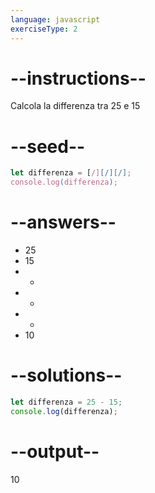 ```yaml
---
language: javascript
exerciseType: 2
---
```


# --instructions--

Calcola la differenza tra 25 e 15

# --seed--

```javascript
let differenza = [/][/][/];
console.log(differenza);
```

# --answers--

- 25
- 15
-  - 
-  + 
-  * 
- 10

# --solutions--

```javascript
let differenza = 25 - 15;
console.log(differenza);
```

# --output--

10
